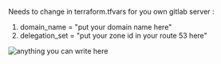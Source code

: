 Needs to change in terraform.tfvars for you own gitlab server :
  1. domain_name = "put your domain name here"
  1. delegation_set = "put your zone id in your route 53 here"
  
  ![anything you can write here ](https://files.slack.com/files-pri/T3KACT7EH-F01372WGS3V/image_from_ios.png)
  
